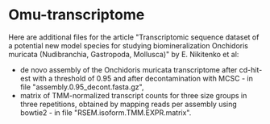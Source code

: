 # Omu-transcriptome

Here are additional files for the article "Transcriptomic sequence dataset of a potential new model species for studying biomineralization Onchidoris muricata (Nudibranchia, Gastropoda, Mollusca)" by E. Nikitenko et al:
- de novo assembly of the Onchidoris muricata transcriptome after cd-hit-est with a threshold of 0.95 and after decontamination with MCSC - in file "assembly.0.95_decont.fasta.gz",
- matrix of TMM-normalized transcript counts for three size groups in three repetitions, obtained by mapping reads per assembly using bowtie2 - in file "RSEM.isoform.TMM.EXPR.matrix".
